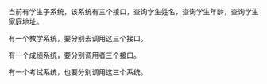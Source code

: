 当前有学生子系统，该系统有三个接口，查询学生姓名，查询学生年龄，查询学生家庭地址。

有一个教学系统，要分别去调用这三个接口。

有一个成绩系统，要分别调用者三个接口。

有一个考试系统，也要分别调用这三个系统。
